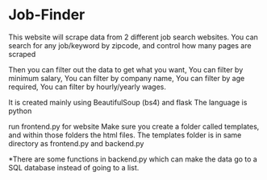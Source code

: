 # Job-Finder
This website will scrape data from 2 different job search websites.
You can search for any job/keyword by zipcode, and control how many pages are scraped

Then you can filter out the data to get what you want,
You can filter by minimum salary,
You can filter by company name,
You can filter by age required,
You can filter by hourly/yearly wages.

It is created mainly using BeautifulSoup (bs4) and flask
The language is python

run frontend.py for website
Make sure you create a folder called templates, and within those folders the html files. The templates folder is in same directory as frontend.py and backend.py

*There are some functions in backend.py which can make the data go to a SQL database instead of going to a list. 
